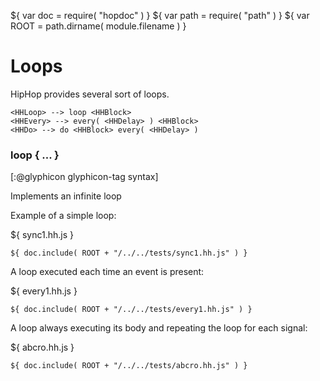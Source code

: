 ${ var doc = require( "hopdoc" ) }
${ var path = require( "path" ) }
${ var ROOT = path.dirname( module.filename ) }

Loops
=====

HipHop provides several sort of loops.

```ebnf
<HHLoop> --> loop <HHBlock>
<HHEvery> --> every( <HHDelay> ) <HHBlock>
<HHDo> --> do <HHBlock> every( <HHDelay> )
```

### loop { ... } ###
[:@glyphicon glyphicon-tag syntax]

Implements an infinite loop

Example of a simple loop:

${ <span class="label label-info">sync1.hh.js</span> }

```hiphop
${ doc.include( ROOT + "/../../tests/sync1.hh.js" ) }
```

A loop executed each time an event is present:

${ <span class="label label-info">every1.hh.js</span> }

```hiphop
${ doc.include( ROOT + "/../../tests/every1.hh.js" ) }
```



A loop always executing its body and repeating the loop for each
signal:

${ <span class="label label-info">abcro.hh.js</span> }

```hiphop
${ doc.include( ROOT + "/../../tests/abcro.hh.js" ) }
```

